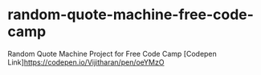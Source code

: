 # random-quote-machine-free-code-camp
Random Quote Machine Project for Free Code Camp
[Codepen Link]https://codepen.io/Vijitharan/pen/oeYMzO
